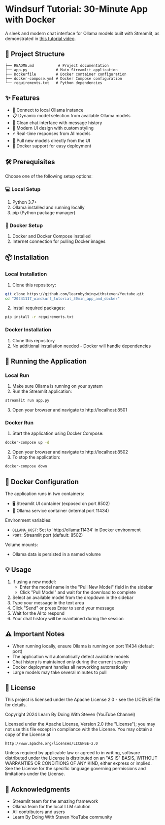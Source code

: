 # Windsurf Tutorial: 30-Minute App with Docker

A sleek and modern chat interface for Ollama models built with Streamlit, as demonstrated in [this tutorial video](https://youtu.be/AvNzJryIPcI).

## 📁 Project Structure
```
├── README.md           # Project documentation
├── app.py             # Main Streamlit application
├── Dockerfile         # Docker container configuration
├── docker-compose.yml # Docker Compose configuration
└── requirements.txt   # Python dependencies
```

## ✨ Features

- 🤖 Connect to local Ollama instance
- 📋 Dynamic model selection from available Ollama models
- 💬 Clean chat interface with message history
- 🎨 Modern UI design with custom styling
- ⚡ Real-time responses from AI models
- 🔄 Pull new models directly from the UI
- 🐳 Docker support for easy deployment

## 🛠️ Prerequisites

Choose one of the following setup options:

### 💻 Local Setup
1. Python 3.7+
2. Ollama installed and running locally
3. pip (Python package manager)

### 🐳 Docker Setup
1. Docker and Docker Compose installed
2. Internet connection for pulling Docker images

## 📦 Installation

### Local Installation
1. Clone this repository:
```bash
git clone https://github.com/learnbydoingwithsteven/Youtube.git
cd "20241117_windsurf_tutorial_30min_app_and_docker"
```

2. Install required packages:
```bash
pip install -r requirements.txt
```

### Docker Installation
1. Clone this repository
2. No additional installation needed - Docker will handle dependencies

## 🚀 Running the Application

### Local Run
1. Make sure Ollama is running on your system
2. Run the Streamlit application:
```bash
streamlit run app.py
```
3. Open your browser and navigate to http://localhost:8501

### Docker Run
1. Start the application using Docker Compose:
```bash
docker-compose up -d
```
2. Open your browser and navigate to http://localhost:8502
3. To stop the application:
```bash
docker-compose down
```

## 🐳 Docker Configuration

The application runs in two containers:
- 🖥️ Streamlit UI container (exposed on port 8502)
- 🤖 Ollama service container (internal port 11434)

Environment variables:
- `OLLAMA_HOST`: Set to 'http://ollama:11434' in Docker environment
- `PORT`: Streamlit port (default: 8502)

Volume mounts:
- Ollama data is persisted in a named volume

## 💡 Usage

1. If using a new model:
   - Enter the model name in the "Pull New Model" field in the sidebar
   - Click "Pull Model" and wait for the download to complete
2. Select an available model from the dropdown in the sidebar
3. Type your message in the text area
4. Click "Send" or press Enter to send your message
5. Wait for the AI to respond
6. Your chat history will be maintained during the session

## ⚠️ Important Notes

- When running locally, ensure Ollama is running on port 11434 (default port)
- The application will automatically detect available models
- Chat history is maintained only during the current session
- Docker deployment handles all networking automatically
- Large models may take several minutes to pull

## 📜 License

This project is licensed under the Apache License 2.0 - see the LICENSE file for details.

Copyright 2024 Learn By Doing With Steven (YouTube Channel)

Licensed under the Apache License, Version 2.0 (the "License");
you may not use this file except in compliance with the License.
You may obtain a copy of the License at

    http://www.apache.org/licenses/LICENSE-2.0

Unless required by applicable law or agreed to in writing, software
distributed under the License is distributed on an "AS IS" BASIS,
WITHOUT WARRANTIES OR CONDITIONS OF ANY KIND, either express or implied.
See the License for the specific language governing permissions and
limitations under the License.

## 🙏 Acknowledgments

- Streamlit team for the amazing framework
- Ollama team for the local LLM solution
- All contributors and users
- Learn By Doing With Steven YouTube community
